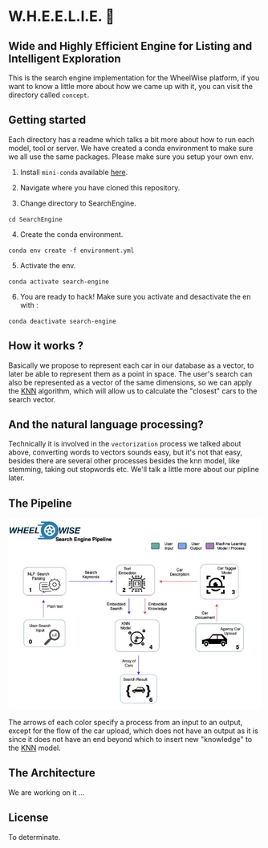 # W.H.E.E.L.I.E. 🫥

## Wide and Highly Efficient Engine for Listing and Intelligent Exploration

This is the search engine implementation for the WheelWise platform, if you want to know a little more about how we came up with it, you can visit the directory called `concept`.

## Getting started

Each directory has a readme which talks a bit more about how to run each model, tool or server. We have created a conda environment to make sure we all use the same packages. Please make sure you setup your own env.

1. Install `mini-conda` available [here](https://docs.conda.io/en/latest/miniconda.html).

2. Navigate where you have cloned this repository.

3. Change directory to SearchEngine.

`cd SearchEngine`

4. Create the conda environment.

`conda env create -f environment.yml`

5. Activate the env.

`conda activate search-engine`

6. You are ready to hack! Make sure you activate and desactivate the en with :

`conda deactivate search-engine`

## How it works ?

Basically we propose to represent each car in our database as a vector, to later be able to represent them as a point in space. The user's search can also be represented as a vector of the same dimensions, so we can apply the [KNN](https://en.wikipedia.org/wiki/K-nearest_neighbors_algorithm) algorithm, which will allow us to calculate the "closest" cars to the search vector.

## And the natural language processing?

Technically it is involved in the `vectorization` process we talked about above, converting words to vectors sounds easy, but it's not that easy, besides there are several other processes besides the knn model, like stemming, taking out stopwords etc. We'll talk a little more about our pipline later.

## The Pipeline

![Search Engine Pipeline](./images/OverallPipeline.jpg "Search Engine Pipeline")

The arrows of each color specify a process from an input to an output, except for the flow of the car upload, which does not have an output as it is since it does not have an end beyond which to insert new "knowledge" to the [KNN](https://en.wikipedia.org/wiki/K-nearest_neighbors_algorithm) model.

## The Architecture

We are working on it ...

## License

To determinate.
